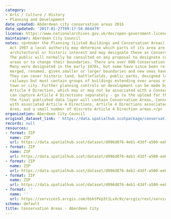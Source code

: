 ```yaml
---
category:
- Arts / Culture / History
- Planning and Development
date_created: Abderdeen city conservation areas 2016
date_updated: '2017-01-27T09:17:56.064479'
license: https://www.nationalarchives.gov.uk/doc/open-government-licence/version/3/
maintainer: Aberdeen City Council
notes: <p>Under the Planning (Listed Buildings and Conservation Areas) (Scotland)
  Act 1997 a local authority may determine which parts of its area are of special
  architectural or historic interest and may designate these as Conservation Areas.
  The public will normally be consulted on any proposal to designate conservation
  areas or to change their boundaries. There are over 600 Conservation Areas in Scotland.
  Many were designated in the early 1970s, but some have since been re-designated,
  merged, renamed, given smaller or larger boundaries and new ones have been added.
  They can cover historic land, battlefields, public parks, designed landscapes or
  railways but most contain groups of buildings extending over areas of a village,
  town or city. Further planning controls on development can be made by way of an
  Article 4 Direction, which may or may not be associated with a Conservation Area.\r\n\r\nWe
  can capture Article 4 Directions separately - go to the upload for that data.\r\n\r\nHowever,
  the final published data layer will contain Conservation Areas, Conservation Areas
  with associated Article 4 Directions, Article 4 Directions associated with a Conservation
  Area, and a small number of discrete Article 4 Direction areas.</p>
organization: Aberdeen City Council
original_dataset_link: ' https://data.spatialhub.scotpackage/conservation_areas-ac'
records: null
resources:
- format: ZIP
  name: ZIP
  url: https://data.spatialhub.scot/dataset/d096d876-4eb1-43df-a500-eebdafadc173/resource/9754f2e6-60f1-44a0-960d-b4725d316233/download/conservationareasis.zip
- format: ZIP
  name: ZIP
  url: https://data.spatialhub.scot/dataset/d096d876-4eb1-43df-a500-eebdafadc173/resource/41f1de69-1447-4ca7-9d73-655a53a6de72/download/conservation_areas.zip
- format: ZIP
  name: ZIP
  url: https://data.spatialhub.scot/dataset/d096d876-4eb1-43df-a500-eebdafadc173/resource/639e7762-6400-4c97-9be9-e74f06af3e73/download/conservation_areas.zip
- format: ZIP
  name: ZIP
  url: https://data.spatialhub.scot/dataset/d096d876-4eb1-43df-a500-eebdafadc173/resource/6c0f33e4-b8d4-4f5e-a1ee-f078c836bb5e/download/conservation_areas.zip
- format: ''
  name: ''
  url: https://services5.arcgis.com/0sktPVp3t1LvXc9z/arcgis/rest/services/Conservation_Areas/FeatureServer
schema: default
title: Conservation Areas - Aberdeen City
---
```

